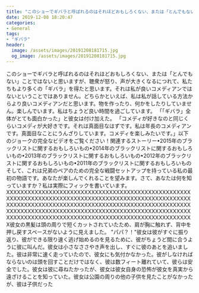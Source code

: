 ```yaml
---
title: "このショーでギバラと呼ばれるのはそれほどおもしろくない、または「とんでもない」ことではないと思いますが、聴衆が怒り、声が大きくなるにつれて、私たちもより多くの「ギバラ」を得たと思います。"
date: 2019-12-08 18:20:47
categories:
- General
tags:
- "ギバラ"
header:
  image: /assets/images/20191208181715.jpg
  og_image: /assets/images/20191208181715.jpg
---
```


このショーでギバラと呼ばれるのはそれほどおもしろくない、または「とんでもない」ことではないと思いますが、聴衆が怒り、声が大きくなるにつれて、私たちもより多くの「ギバラ」を得たと思います。それは私が良いコメディアンではないということではありません。どちらかといえば、私は私が話している方法からより良いコメディアンだと思います。物を作ったり、何かをしたりしていません。楽しんでいます。私はちょうど良い時間を過ごしています。 「「ギバラ」全体がとても面白かった」と彼女は付け加えた。 「コメディが好きなのと同じくらいコメディが大好きです。それは真面目なはずです。私は年長のコメディアンです。真面目なことにうんざりしています。コメディを楽しみたいです。」以下のジョークの完全なビデオをご覧ください！関連するストーリー•2015年のブラックリストに関するおもしろいもの•2014年のブラックリストに関するおもしろいもの•2013年のブラックリストに関するおもしろいもの•2012年のブラックリストに関するおもしろいもの•2011年のブラックリストに関するおもしろいものそして、これは兄弟のペアのための完全な戦闘セットアップを持っている私の最初の物語です。あなたが楽しんでくれることを望みます。さて、あなたは何を知っていますか？私は実際にフィックを書いています。 XXXXXXXXXXXXXXXXXXXXXXXXXXXXXXXXXXXXXXXXXXXXXXXXXXXXXXXXXXXXXXXXXXXXXXXXXXXXXXXXXXXXXXXXXXXXXXXXXXXXXXXXXXXXXXXXXXXXXXXXXXXXXXXXXXXXXXXXXXXXXXXXXXXXXXXXXXXXXXXXXXXXXXXXXXXXXXXXXXXXXXXXXXXXXXXXXXXXXXXXXXXXXXXXXXXXXXXXXXXXXXXXXXXXXXXXXXXXXXXXXXXXXXXXXXXXXXXXXXXXX彼女の黒髪は頭の周りで短くカットされていたため、肩が胸に触れず、背中を押し戻すスペースがないように見えました。 &quot;パパ？！&quot;彼女は彼がすぐに振り返り、彼ができる限り速く逃げ始めるのを見るために、彼がちょうど間に合うように彼に叫んだ。彼女は小さなささやき声を出し、すぐに彼のあとを追いました。彼は非常に速く走っていたので、彼女にも気付かなかった。彼がしなければならないのは頭を回すことだけではなく、彼は数フィート離れていて、彼らは安全でした。彼女は彼に尋ねたかったが、彼女は彼女自身の恐怖が彼女を真実から遠ざけることを知っていた。彼女は公園の周りの他の子供を見たことがなかったが、彼は子供だった
